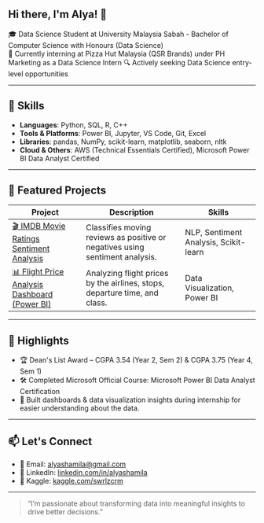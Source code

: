 ## Hi there, I'm Alya! 👋

🎓 Data Science Student at University Malaysia Sabah - Bachelor of Computer Science with Honours (Data Science)  
📍 Currently interning at Pizza Hut Malaysia (QSR Brands) under PH Marketing as a Data Science Intern 
🔍 Actively seeking Data Science entry-level opportunities  

---

## 🧠 Skills

- **Languages**: Python, SQL, R, C++
- **Tools & Platforms**: Power BI, Jupyter, VS Code, Git, Excel
- **Libraries**: pandas, NumPy, scikit-learn, matplotlib, seaborn, nltk
- **Cloud & Others**: AWS (Technical Essentials Certified), Microsoft Power BI Data Analyst Certified

---

## 📁 Featured Projects

| Project | Description | Skills |
|--------|-------------|--------|
| [🎬 IMDB Movie Ratings Sentiment Analysis](https://github.com/alyashamila/movie-review) | Classifies moving reviews as positive or negatives using sentiment analysis. | NLP, Sentiment Analysis, Scikit-learn |
| [📊 Flight Price Analysis Dashboard (Power BI)](https://github.com/alyashamila/flight-price-analysis) | Analyzing flight prices by the airlines, stops, departure time, and class. | Data Visualization, Power BI |

---

## 📢 Highlights

- 🏆 Dean's List Award – CGPA 3.54 (Year 2, Sem 2) & CGPA 3.75 (Year 4, Sem 1)
- 🛠 Completed Microsoft Official Course: Microsoft Power BI Data Analyst Certification
- 🧾 Built dashboards & data visualization insights during internship for easier understanding about the data.

---

## 📫 Let's Connect

- 📧 Email: alyashamila@gmail.com  
- 💼 LinkedIn: [linkedin.com/in/alyashamila](https://linkedin.com/in/alyashamila)  
- 🧠 Kaggle: [kaggle.com/swrlzcrm](https://kaggle.com/swrlzcrm)  

---

> “I’m passionate about transforming data into meaningful insights to drive better decisions.”

<!--
**alyashamila/alyashamila** is a ✨ _special_ ✨ repository because its `README.md` (this file) appears on your GitHub profile.

Here are some ideas to get you started:

- 🔭 I’m currently working on ...
- 🌱 I’m currently learning ...
- 👯 I’m looking to collaborate on ...
- 🤔 I’m looking for help with ...
- 💬 Ask me about ...
- 📫 How to reach me: ...
- 😄 Pronouns: ...
- ⚡ Fun fact: ...
-->
